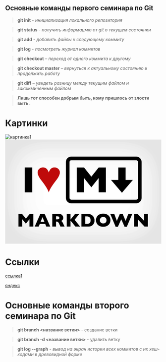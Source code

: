 ## Основные команды первого семинара по Git

> **git init** -  *инициализация локального репозитория*

> **git status** - *получить информацмю от git о текущем состоянии*

> **git add** - *добавить файлы к следующему коммиту*

>**git log** - *посмотреть журнал коммитов*

>**git checkout** – *переход от одного коммита к другому*

>**git checkout master** – *вернуться к актуальному состоянию и продолжить работу*

>**git diff** – *увидеть разницу между текущим файлом и закоммиченным файлом*

>**Лишь тот способен добрым быть, кому пришлось от злости выть.**

# Картинки #
![картинка1](https://upload.wikimedia.org/wikipedia/commons/thumb/3/37/Markdown-mark-solid.svg/1200px-Markdown-mark-solid.svg.png)
![картинка2](1_sSi5LWkfxZHNVuDLs2j2ug.png)

# Ссылки #
[ссылка1](https://www.avito.ru/abakan/koshki?q=%D0%BA%D0%BE%D1%82%D1%8F%D1%82%D0%B0)

[яндекс](https://yandex.ru/ "Переход на яндекс")

# Основные команды второго семинара по  Git

> **git branch <название ветки>** - создание ветки

> **git branch -d <название ветки>**     - удалить ветку

> **git log --graph** - *вывод на экран истории всех коммитов с их хеш-кодами в древовидной форме*
